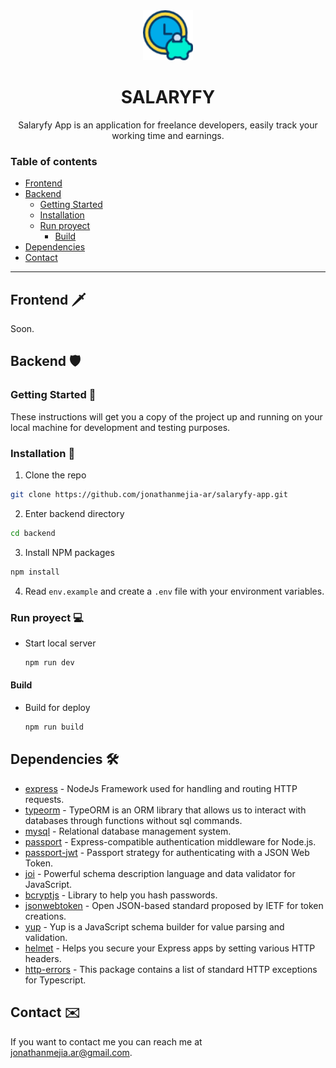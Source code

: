 <div align="center">
    <img src="logo.png" alt="Logo" width="80" height="80">
    <h1 align="center">SALARYFY</h1>
    <p>Salaryfy App is an application for freelance developers, easily track your working time and earnings.</p>
</div>

### Table of contents

- [Frontend](#frontend-%EF%B8%8F)
- [Backend](#backend-%EF%B8%8F)
  - [Getting Started](#getting-started-)
  - [Installation](#installation-)
  - [Run proyect](#run-proyect-)
    - [Build](#build)
- [Dependencies](#dependencies-%EF%B8%8F)
- [Contact](#contact-%EF%B8%8F)

---

## Frontend 🗡️

Soon.

## Backend 🛡️

### Getting Started 🚀

These instructions will get you a copy of the project up and running on your local machine for development and testing purposes.

### Installation 🔧

1. Clone the repo

```sh
git clone https://github.com/jonathanmejia-ar/salaryfy-app.git
```

2. Enter backend directory

```sh
cd backend
```

3. Install NPM packages

```sh
npm install
```

4. Read `env.example` and create a `.env` file with your environment variables.

### Run proyect 💻

- Start local server
  ```sh
  npm run dev
  ```

#### Build

- Build for deploy
  ```sh
  npm run build
  ```

## Dependencies 🛠️

- [express](https://www.npmjs.com/package/express) - NodeJs Framework used for handling and routing HTTP requests.
- [typeorm](https://www.npmjs.com/package/typeorm) - TypeORM is an ORM library that allows us to interact with databases through functions without sql commands.
- [mysql](https://www.npmjs.com/package/mysql) - Relational database management system.
- [passport](https://www.npmjs.com/package/passport) - Express-compatible authentication middleware for Node.js.
- [passport-jwt](https://www.npmjs.com/package/passport-jwt) - Passport strategy for authenticating with a JSON Web Token.
- [joi](https://www.npmjs.com/package/joi) - Powerful schema description language and data validator for JavaScript.
- [bcryptjs](https://www.npmjs.com/package/bcryptjs) - Library to help you hash passwords.
- [jsonwebtoken](https://www.npmjs.com/package/jsonwebtoken) - Open JSON-based standard proposed by IETF for token creations.
- [yup](https://www.npmjs.com/package/yup) - Yup is a JavaScript schema builder for value parsing and validation.
- [helmet](https://www.npmjs.com/package/helmet) - Helps you secure your Express apps by setting various HTTP headers.
- [http-errors](https://www.npmjs.com/package/@curveball/http-errors) - This package contains a list of standard HTTP exceptions for Typescript.

## Contact ✉️

If you want to contact me you can reach me at <jonathanmejia.ar@gmail.com>.

